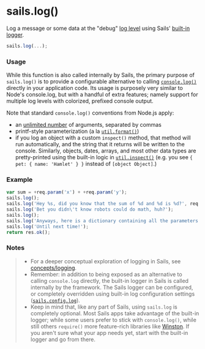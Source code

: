 # sails.log()

Log a message or some data at the "debug" [log level](http://preview.sailsjs.org/documentation/reference/configuration/sails-config-log) using Sails' [built-in logger](http://sailsjs.org/documentation/concepts/logging).


```javascript
sails.log(...);
```


### Usage

While this function is also called internally by Sails, the primary purpose of `sails.log()` is to provide a configurable alternative to calling [`console.log()`](https://nodejs.org/api/console.html#console_console_log_data) directly in your application code.  Its usage is purposely very similar to Node's console.log, but with a handful of extra features; namely support for multiple log levels with colorized, prefixed console output.

Note that standard `console.log()` conventions from Node.js apply:
 - an [unlimited number](https://en.wikipedia.org/wiki/Variadic_function) of arguments, separated by commas
 - printf-style parameterization (a la [`util.format()`](https://nodejs.org/api/util.html#util_util_format_format))
 - if you log an object with a custom `inspect()` method, that method will run automatically, and the string that it returns will be written to the console.  Similarly, objects, dates, arrays, and most other data types are pretty-printed using the built-in logic in [`util.inspect()`](https://nodejs.org/api/util.html#util_util_inspect_object_options) (e.g. you see `{ pet: { name: 'Hamlet' } }` instead of `[object Object]`.)



### Example

```javascript
var sum = +req.param('x') + +req.param('y');
sails.log();
sails.log('Hey %s, did you know that the sum of %d and %d is %d?', req.param('name'), +req.param('x'), +req.param('y'), sum);
sails.log('Bet you didn\'t know robots could do math, huh?');
sails.log();
sails.log('Anyways, here is a dictionary containing all the parameters I received in this request:', req.allParams());
sails.log('Until next time!');
return res.ok();
```




### Notes
> - For a deeper conceptual exploration of logging in Sails, see [concepts/logging](http://sailsjs.org/documentation/concepts/logging).
> - Remember: in addition to being exposed as an alternative to calling `console.log` directly, the built-in logger in Sails is called internally by the framework.  The Sails logger can be configured, or completely overridden using built-in log configuration settings ([`sails.config.log`](http://sailsjs.org/documentation/reference/configuration/sails-config-log)).
> - Keep in mind that, like any part of Sails, using `sails.log` is completely optional.  Most Sails apps take advantage of the built-in logger; while some users prefer to stick with `console.log()`, while still others `require()` more feature-rich libraries like [Winston](https://www.npmjs.com/package/winston). If you aren't sure what your app needs yet, start with the built-in logger and go from there.

<docmeta name="displayName" value="sails.log()">
<docmeta name="pageType" value="method">


